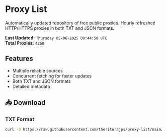 # Proxy List

Automatically updated repository of free public proxies. Hourly refreshed HTTP/HTTPS proxies in both TXT and JSON formats.

**Last Updated:** `Thursday 05-06-2025 00:44:50 UTC`  
**Total Proxies:** `4260`

## Features
- Multiple reliable sources
- Concurrent fetching for faster updates
- Both TXT and JSON formats
- Detailed metadata

## 📥 Download

### TXT Format
```bash
curl -O https://raw.githubusercontent.com/theriturajps/proxy-list/main/proxies.txt
